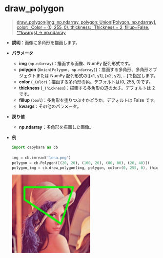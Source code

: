 # draw_polygon

> [draw_polygon(img: np.ndarray, polygon: Union[Polygon, np.ndarray], color: \_Color = (0, 255, 0), thickness: \_Thickness = 2, fillup=False, \*\*kwargs) -> np.ndarray](https://github.com/DocsaidLab/Capybara/blob/975d62fba4f76db59e715c220f7a2af5ad8d050e/capybara/vision/visualization/draw.py#L103)

- **説明**：画像に多角形を描画します。

- **パラメータ**

  - **img** (`np.ndarray`)：描画する画像、NumPy 配列形式です。
  - **polygon** (`Union[Polygon, np.ndarray]`)：描画する多角形、多角形オブジェクトまたは NumPy 配列形式の[[x1, y1], [x2, y2], ...]で指定します。
  - **color** (`_Color`)：描画する多角形の色。デフォルトは(0, 255, 0)です。
  - **thickness** (`_Thickness`)：描画する多角形の辺の太さ。デフォルトは 2 です。
  - **fillup** (`bool`)：多角形を塗りつぶすかどうか。デフォルトは False です。
  - **kwargs**：その他のパラメータ。

- **戻り値**

  - **np.ndarray**：多角形を描画した画像。

- **例**

  ```python
  import capybara as cb

  img = cb.imread('lena.png')
  polygon = cb.Polygon([(20, 20), (100, 20), (80, 80), (20, 40)])
  polygon_img = cb.draw_polygon(img, polygon, color=(0, 255, 0), thickness=2)
  ```

  ![draw_polygon](./resource/test_draw_polygon.jpg)
